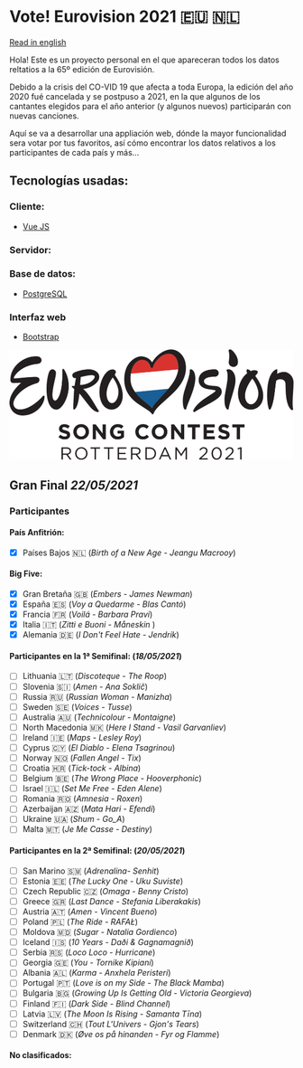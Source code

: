 # Vote! Eurovision 2021 :eu: :netherlands:

[Read in english](https://github.com/missmay4/Eurovision-2021-Project/blob/master/README.md)

Hola! Este es un proyecto personal en el que apareceran todos los datos reltatios a la 65º edición de Eurovisión.

Debido a la crisis del CO-VID 19 que afecta a toda Europa, la edición del año 2020 fué cancelada y se postpuso a 2021, en la que algunos de los cantantes elegidos para el año anterior (y algunos nuevos) participarán con nuevas canciones.

Aquí se va a desarrollar una appliación web, dónde la mayor funcionalidad sera votar por tus favoritos, así cómo encontrar los datos relativos a los participantes de cada país y más...

## Tecnologías usadas: 
### Cliente: 
* [Vue JS](https://vuejs.org/)
### Servidor: 

### Base de datos:
* [PostgreSQL](https://www.postgresql.org/)
### Interfaz web
* [Bootstrap](https://getbootstrap.com/)

![Eurovision2021](eurovision-2021-rotterdam.png)

## Gran Final _22/05/2021_

### Participantes

#### País Anfitrión:

- [x] Países Bajos :netherlands: (_Birth of a New Age - Jeangu Macrooy_)

#### Big Five:

- [x] Gran Bretaña :uk: (_Embers - James Newman_)
- [x] España :es: (_Voy a Quedarme - Blas Cantó_)
- [x] Francia :fr: (_Voilá - Barbara Pravi_)
- [x] Italia :it: (_Zitti e Buoni - Måneskin_ )
- [x] Alemania :de: (_I Don't Feel Hate - Jendrik_)

#### Participantes en la 1ª Semifinal: (_18/05/2021_)

- [ ] Lithuania :lithuania: (_Discoteque - The Roop_)
- [ ] Slovenia :slovenia: (_Amen - Ana Soklič_)
- [ ] Russia :ru: (_Russian Woman - Manizha_)
- [ ] Sweden :sweden: (_Voices - Tusse_)
- [ ] Australia :australia: (_Technicolour - Montaigne_)
- [ ] North Macedonia :macedonia: (_Here I Stand - Vasil Garvanliev_)
- [ ] Ireland :ireland: (_Maps - Lesley Roy_)
- [ ] Cyprus :cyprus: (_El Diablo - Elena Tsagrinou_)
- [ ] Norway :norway: (_Fallen Angel - Tix_)
- [ ] Croatia :croatia: (_Tick-tock - Albina_)
- [ ] Belgium :belgium: (_The Wrong Place - Hooverphonic_)
- [ ] Israel :israel: (_Set Me Free - Eden Alene_)
- [ ] Romania :romania: (_Amnesia - Roxen_)
- [ ] Azerbaijan :azerbaijan: (_Mata Hari - Efendi_)
- [ ] Ukraine :ukraine: (_Shum - Go_A_)
- [ ] Malta :malta: (_Je Me Casse - Destiny_)

#### Participantes en la 2ª Semifinal: (_20/05/2021_)

- [ ] San Marino :san_marino: (_Adrenalina- Senhit_)
- [ ] Estonia :estonia: (_The Lucky One - Uku Suviste_)
- [ ] Czech Republic :czech_republic: (_Omaga - Benny Cristo_)
- [ ] Greece :greece: (_Last Dance - Stefania Liberakakis_)
- [ ] Austria :austria: (_Amen - Vincent Bueno_)
- [ ] Poland :poland: (_The Ride - RAFAŁ_)
- [ ] Moldova :moldova: (_Sugar - Natalia Gordienco_)
- [ ] Iceland :iceland: (_10 Years - Daði & Gagnamagnið_)
- [ ] Serbia :serbia: (_Loco Loco - Hurricane_)
- [ ] Georgia :georgia: (_You - Tornike Kipiani_)
- [ ] Albania :albania: (_Karma - Anxhela Peristeri_)
- [ ] Portugal :portugal: (_Love is on my Side - The Black Mamba_)
- [ ] Bulgaria :bulgaria: (_Growing Up Is Getting Old - Victoria Georgieva_)
- [ ] Finland :finland: (_Dark Side - Blind Channel_)
- [ ] Latvia :latvia: (_The Moon Is Rising - Samanta Tīna_)
- [ ] Switzerland :switzerland: (_Tout L'Univers - Gjon's Tears_)
- [ ] Denmark :denmark: (_Øve os på hinanden - Fyr og Flamme_)

#### No clasificados:
